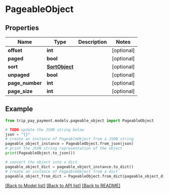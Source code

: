 # PageableObject


## Properties

Name | Type | Description | Notes
------------ | ------------- | ------------- | -------------
**offset** | **int** |  | [optional] 
**paged** | **bool** |  | [optional] 
**sort** | [**SortObject**](SortObject.md) |  | [optional] 
**unpaged** | **bool** |  | [optional] 
**page_number** | **int** |  | [optional] 
**page_size** | **int** |  | [optional] 

## Example

```python
from trip_pay_payment.models.pageable_object import PageableObject

# TODO update the JSON string below
json = "{}"
# create an instance of PageableObject from a JSON string
pageable_object_instance = PageableObject.from_json(json)
# print the JSON string representation of the object
print(PageableObject.to_json())

# convert the object into a dict
pageable_object_dict = pageable_object_instance.to_dict()
# create an instance of PageableObject from a dict
pageable_object_from_dict = PageableObject.from_dict(pageable_object_dict)
```
[[Back to Model list]](../README.md#documentation-for-models) [[Back to API list]](../README.md#documentation-for-api-endpoints) [[Back to README]](../README.md)


